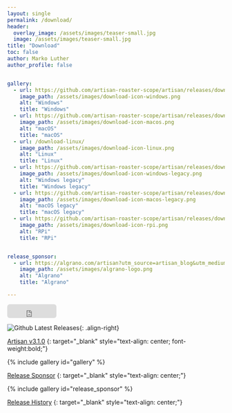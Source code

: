 ```yaml
---
layout: single
permalink: /download/
header:
  overlay_image: /assets/images/teaser-small.jpg
  image: /assets/images/teaser-small.jpg
title: "Download"
toc: false
author: Marko Luther
author_profile: false


gallery:
  - url: https://github.com/artisan-roaster-scope/artisan/releases/download/v3.1.0/artisan-win-x64-3.1.0-setup.exe
    image_path: /assets/images/download-icon-windows.png
    alt: "Windows"
    title: "Windows"
  - url: https://github.com/artisan-roaster-scope/artisan/releases/download/v3.1.0/artisan-mac-3.1.0.dmg
    image_path: /assets/images/download-icon-macos.png
    alt: "macOS"
    title: "macOS"
  - url: /download-linux/
    image_path: /assets/images/download-icon-linux.png
    alt: "Linux"
    title: "Linux"
  - url: https://github.com/artisan-roaster-scope/artisan/releases/download/v3.1.0/artisan-win-x64-legacy-3.1.0-setup.exe
    image_path: /assets/images/download-icon-windows-legacy.png
    alt: "Windows legacy"
    title: "Windows legacy"
  - url: https://github.com/artisan-roaster-scope/artisan/releases/download/v3.1.0/artisan-mac-legacy-3.1.0.dmg
    image_path: /assets/images/download-icon-macos-legacy.png
    alt: "macOS legacy"
    title: "macOS legacy"
  - url: https://github.com/artisan-roaster-scope/artisan/releases/download/v3.1.0/artisan-linux-3.1.0_PiOS64-bookworm.deb
    image_path: /assets/images/download-icon-rpi.png
    alt: "RPi"
    title: "RPi"


release_sponsor:
  - url: https://algrano.com/artisan?utm_source=artisan_blog&utm_medium=referral&utm_campaign=algrano_x_artisan&utm_content=blog
    image_path: /assets/images/algrano-logo.png
    alt: "Algrano"
    title: "Algrano"

---
```


<iframe src="https://github.com/sponsors/artisan-roaster-scope/button" title="Sponsor artisan-roaster-scope" height="32" width="114" style="border: 0; border-radius: 6px;"></iframe> 



![Github Latest Releases](https://img.shields.io/github/downloads/artisan-roaster-scope/artisan/latest/total?logo=github&label=downloads&color=f5f5f5&labelColor=9C9C9C&style=flat){: .align-right}

[Artisan v3.1.0](https://github.com/artisan-roaster-scope/artisan/releases/tag/v3.1.0)
{: target="_blank" style="text-align: center; font-weight:bold;"}


{% include gallery id="gallery" %}



[Release Sponsor](https://algrano.com/artisan?utm_source=artisan_blog&utm_medium=referral&utm_campaign=algrano_x_artisan&utm_content=blog)
{: target="_blank" style="text-align: center;"}

{% include gallery id="release_sponsor" %}

[Release History](https://github.com/artisan-roaster-scope/artisan/blob/master/wiki/ReleaseHistory.md)
{: target="_blank" style="text-align: center;"}
